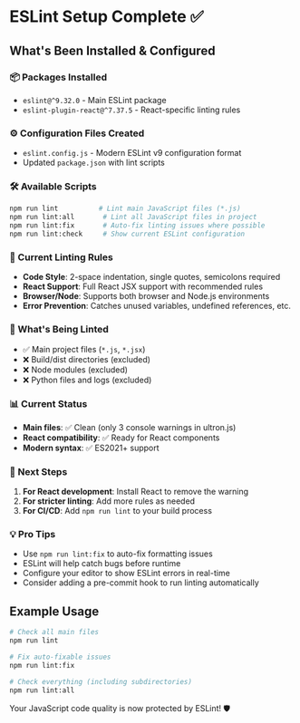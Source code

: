 # ESLint Setup Complete ✅

## What's Been Installed & Configured

### 📦 Packages Installed
- `eslint@^9.32.0` - Main ESLint package
- `eslint-plugin-react@^7.37.5` - React-specific linting rules

### ⚙️ Configuration Files Created
- `eslint.config.js` - Modern ESLint v9 configuration format
- Updated `package.json` with lint scripts

### 🛠️ Available Scripts
```bash
npm run lint          # Lint main JavaScript files (*.js)
npm run lint:all       # Lint all JavaScript files in project
npm run lint:fix       # Auto-fix linting issues where possible
npm run lint:check     # Show current ESLint configuration
```

### 📝 Current Linting Rules
- **Code Style**: 2-space indentation, single quotes, semicolons required
- **React Support**: Full React JSX support with recommended rules
- **Browser/Node**: Supports both browser and Node.js environments
- **Error Prevention**: Catches unused variables, undefined references, etc.

### 🎯 What's Being Linted
- ✅ Main project files (`*.js`, `*.jsx`)
- ❌ Build/dist directories (excluded)
- ❌ Node modules (excluded)
- ❌ Python files and logs (excluded)

### 📊 Current Status
- **Main files**: ✅ Clean (only 3 console warnings in ultron.js)
- **React compatibility**: ✅ Ready for React components
- **Modern syntax**: ✅ ES2021+ support

### 🔧 Next Steps
1. **For React development**: Install React to remove the warning
2. **For stricter linting**: Add more rules as needed
3. **For CI/CD**: Add `npm run lint` to your build process

### 💡 Pro Tips
- Use `npm run lint:fix` to auto-fix formatting issues
- ESLint will help catch bugs before runtime
- Configure your editor to show ESLint errors in real-time
- Consider adding a pre-commit hook to run linting automatically

## Example Usage
```bash
# Check all main files
npm run lint

# Fix auto-fixable issues
npm run lint:fix

# Check everything (including subdirectories)
npm run lint:all
```

Your JavaScript code quality is now protected by ESLint! 🛡️
